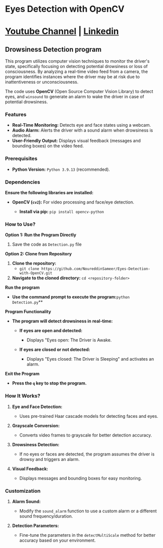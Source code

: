# Eyes Detection with OpenCV
# [Youtube Channel](https://www.youtube.com/channel/UCrT5u-1_J1ogG4l0TKhj21g) | [Linkedin](https://www.linkedin.com/in/noureddin-sameer-45760a236/)

## Drowsiness Detection program

This program utilizes computer vision techniques to monitor the driver's state, specifically focusing on detecting potential drowsiness or loss of consciousness. By analyzing a real-time video feed from a camera, the program identifies instances where the driver may be at risk due to inattentiveness or unconsciousness.

The code uses **OpenCV** (Open Source Computer Vision Library) to detect eyes, and `winsound` to generate an alarm to wake the driver in case of potential drowsiness.


### Features
* **Real-Time Monitoring:** Detects eye and face states using a webcam.
* **Audio Alarm:** Alerts the driver with a sound alarm when drowsiness is detected.
* **User-Friendly Output:** Displays visual feedback (messages and bounding boxes) on the video feed.


### Prerequisites
* **Python Version:** `Python 3.9.13` (recommended).



### Dependencies
**Ensure the following libraries are installed:**
- **OpenCV (`cv2`):** For video processing and face/eye detection.

  - **Install via pip:** ```pip install opencv-python```



### How to Use?

**Option 1: Run the Program Directly**
1. Save the code as `Detection.py` file


**Option 2: Clone from Repository**
1. **Clone the repository:**
   - `git clone https://github.com/NoureddinSameer/Eyes-Detection-with-OpenCV.git`
2. **Navigate to the cloned directory:** `cd <repository-folder>` 




**Run the program**
* **Use the command prompt to execute the program:**`python Detection.py`**




**Program Functionality**

* **The program will detect drowsiness in real-time:**
   - **If eyes are open and detected:**
     - Displays "Eyes open: The Driver is Awake.
       
   - **If eyes are closed or not detected:**
     - Displays "Eyes closed: The Driver is Sleeping" and activates an alarm.



**Exit the Program**
* **Press the `q` key to stop the program.**


### How It Works?
1. **Eye and Face Detection:**
   - Uses pre-trained Haar cascade models for detecting faces and eyes.
     
2. **Grayscale Conversion:**
   - Converts video frames to grayscale for better detection accuracy.

3. **Drowsiness Detection:**
   - If no eyes or faces are detected, the program assumes the driver is drowsy and triggers an alarm.

4. **Visual Feedback:**
   - Displays messages and bounding boxes for easy monitoring.


### Customization
1. **Alarm Sound:**
   - Modify the `sound_alarm` function to use a custom alarm or a different sound frequency/duration.

2. **Detection Parameters:**
   - Fine-tune the parameters in the `detectMultiScale` method for better accuracy based on your environment.

